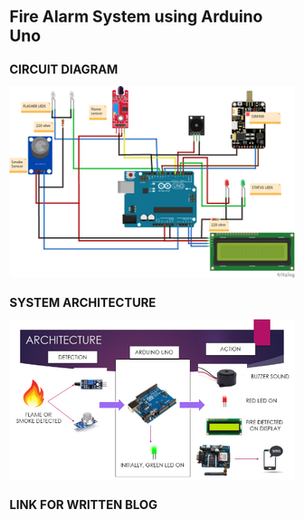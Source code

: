 # Fire Alarm System using Arduino Uno

## CIRCUIT DIAGRAM

![](circuit2.png)


## SYSTEM ARCHITECTURE

![](arc3.png)


## LINK FOR WRITTEN BLOG


